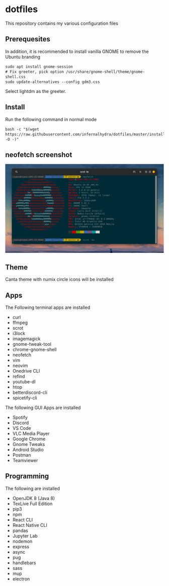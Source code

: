 # dotfiles
This repository contains my various configuration files

## Prerequesites
In addition, it is recommended to install vanilla GNOME to remove the Ubuntu branding 

```
sudo apt install gnome-session
# Fix greeter, pick option /usr/share/gnome-shell/theme/gnome-shell.css
sudo update-alternatives --config gdm3.css
```

Select lightdm as the greeter.

## Install
Run the following command in normal mode
```
bash -c "$(wget https://raw.githubusercontent.com/infernalhydra/dotfiles/master/install.sh -O -)"
```

## neofetch screenshot
![neofetch screenshot](./media/neofetch.png)

## Theme
Canta theme with numix circle icons will be installed

## Apps
The Following terminal apps are installed
* curl
* ffmpeg
* scrot
* i3lock
* imagemagick
* gnome-tweak-tool
* chrome-gnome-shell
* neofetch
* vim
* neovim
* Onedrive CLI
* refind
* youtube-dl
* htop
* betterdiscord-cli
* spicetify-cli

The following GUI Apps are installed
* Spotify
* Discord
* VS Code
* VLC Media Player
* Google Chrome
* Gnome Tweaks
* Android Studio
* Postman
* Teamviewer

## Programming
The following are installed
* OpenJDK 8 (Java 8)
* TexLive Full Edition
* pip3
* npm
* React CLI
* React Native CLI
* pandas
* Jupyter Lab
* nodemon
* express
* async
* pug
* handlebars
* sass
* mup
* electron